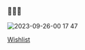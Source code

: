 ### 👋👋👋

![2023-09-26-00 17 47](https://github.com/Georgsius/georgsius/assets/1639294/39ecf7d3-d3d5-4747-8fe2-f5e33fc78790)

[Wishlist](https://georgsius.github.io/notes/wishlist.html)

